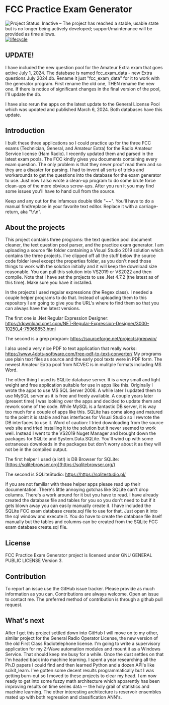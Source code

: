 # **FCC Practice Exam Generator**

![Project Status: Inactive – The project has reached a stable, usable state but is no longer being actively developed; support/maintenance will be provided as time allows.](http://www.repostatus.org/badges/latest/inactive.svg)
[![lifecycle](https://img.shields.io/badge/lifecycle-stable-green.svg)](https://www.tidyverse.org/lifecycle/#stable)

## UPDATE!

I have included the new question pool for the Amateur Extra exam that goes active July 1, 2024. The database is named fcc_exam_data - new Extra questions July 2024.db. Rename it just "fcc_exam_data" for it to work with the generator program. First rename the old one, THEN rename the new one. If there is notice of significant changes in the final version of the pool, I'll update the db.

I have also rerun the apps on the latest update to the General License Pool which was updated and published March 6, 2024. Both databases have this update.

## **Introduction**

I built these three applications so I could practice up for the three FCC exams (Technician, General, and Amateur Extra) for the Radio Amateur Service license (Ham Radio). I recently updated them and parsed in the latest exam pools. The FCC kindly gives you documents containing every exam question. The only problem is that they never proof read them and so they are a disaster for parsing. I had to invent all sorts of tricks and workarounds to get the questions into the database for the exam generator to use. Just now I also wrote a clean-up program to do some brute force clean-ups of the more obvious screw-ups. After you run it you may find some issues you'll have to hand cull from the source.

Keep and any out for the infamous double tilde "~~". You'll have to do a manual find/replace in your favorite text editor. Replace it with a carriage-return, aka "\r\n".

## **About the projects**

This project contains three programs: the text question pool document cleaner, the text question pool parser, and the practice exam generator. I am uploading a source file folder containing a Visual Studio 2019 solution which contains the three projects. I've clipped off all the stuff below the source code folder level except the properties folder, as you don't need those things to work with the solution initially and it will keep the download size reasonable. You can pull this solution into VS2019 or VS2022 and then compile. Note that I have set the projects to use .Net 4.7.2 (the latest as of this time). Make sure you have it installed.

In the projects I used regular expressions (the Regex class). I needed a couple helper programs to do that. Instead of uploading them to this repository I am going to give you the URL's where to find them so that you can always have the latest versions.

The first one is .Net Regular Expression Designer: <https://download.cnet.com/NET-Regular-Expression-Designer/3000-10250_4-75968853.html>

The second is a grep program: <https://sourceforge.net/projects/grepwin/>

I also used a very nice PDF to text application that really works: <https://www.4dots-software.com/free-pdf-to-text-converter/> My programs use plain text files as source and the early pool texts were in PDF form. The newest Amateur Extra pool from NCVEC is in mulitple formats including MS Word.

The other thing I used is SQLite database server. It is a very small and light weight and free application suitable for use in apps like this. Originally I wrote the apps to use MS SQL Server 2008. A while later I updated them to use MySQL server as it is free and freely available. A couple years later (present time) I was looking over the apps and decided to update them and rework some of the code. While MySQL is a fantastic DB server, it is way too much for a couple of apps like this. SQLite has come along and matured to the point it is stable and has interfaces for Visual Studio so I rewrote the DB interfaces to use it. Word of caution: I tried downloading from the source web site and tried installing it to the solution but it never seemed to work well. Instead I went to the VS2019 Nuget Manager and brought down the packages for SQLite and System.Data.SQLite. You'll wind up with some extraneous downloads in the packages but don't worry about it as they will not be in the compiled output.

The first helper I used (a lot!) is DB Browser for SQLite: [https://sqlitebrowser.org](https://sqlitebrowser.org/)

The second is SQLiteStudio: <https://https://sqlitestudio.pl/>

If you are not familiar with these helper apps please read up their documentation. There's little annoying gotchas like SQLite can't drop columns. There's a work around for it but you have to read. I have already created the database file and tables for you so you don't need to but if it gets blown away you can easily manually create it. I have included the SQLite FCC exam database create.sql file to use for that. Just open it into the sql window and execute it. You do have to create the database file itself manually but the tables and columns can be created from the SQLite FCC exam database create.sql file.


## License

FCC Practice Exam Generator project is licensed under GNU GENERAL PUBLIC LICENSE Version 3.

## Contribution

To report an issue use the GitHub issue tracker. Please provide as much information as you can.
Contributions are always welcome. Open an issue to contact me. The preferred method of contribution is through a github pull request. 


## **What's next**

After I get this project settled down into GitHub I will move on to my other, similar project for the General Radio Operator License, the new version of the old First Class Radiotelephone license. I'm going to write a supervisory application for my Z-Wave automation modules and mount it as a Windows Service. That should keep me busy for a while. Once the dust settles on that I'm headed back into machine learning. I spent a year researching all the Ph.D papers I could find and then learned Python and a dozen API's like scikit_learn. I've gotten some decent results programmatically but I was getting burn-out so I moved to these projects to clear my head. I am now ready to get into some fuzzy math architecture which apparently has been improving results on time series data -- the holy grail of statistics and machine learning. The other interesting architecture is reservoir ensembles mated up with both regression and classification ANN's.
